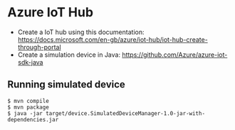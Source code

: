 # Azure IoT Hub

- Create a IoT hub using this documentation: https://docs.microsoft.com/en-gb/azure/iot-hub/iot-hub-create-through-portal
- Create a simulation device in Java: https://github.com/Azure/azure-iot-sdk-java 

## Running simulated device
```shell script
$ mvn compile
$ mvn package
$ java -jar target/device.SimulatedDeviceManager-1.0-jar-with-dependencies.jar
```
